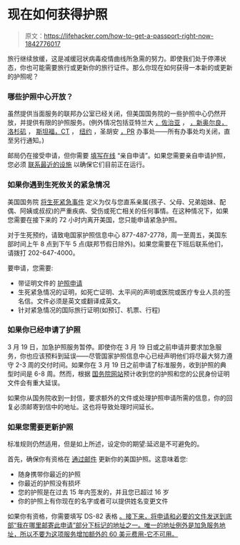 # 现在如何获得护照

> 原文：<https://lifehacker.com/how-to-get-a-passport-right-now-1842776017>

旅行继续放缓，这是减缓冠状病毒疫情曲线所急需的努力。即使我们处于停滞状态，你也可能需要旅行或更新你的旅行证件。那么你现在如何获得一本新的或更新的护照呢？



### 哪些护照中心开放？

虽然提供当面服务的联邦办公室已经关闭，但美国国务院的一些护照中心仍然开放，并提供有限的护照服务。(例外情况包括亚特兰大 [，佐治亚](https://travel.state.gov/content/travel/en/passports/get-fast/passport-agencies/atlanta.html) ， [，新奥尔良，洛杉矶](https://travel.state.gov/content/travel/en/passports/get-fast/passport-agencies/new-orleans.html) ， [斯坦福，CT](https://travel.state.gov/content/travel/en/passports/get-fast/passport-agencies/connecticut.html) ， [纽约](https://travel.state.gov/content/travel/en/passports/get-fast/passport-agencies/new-york.html) ，圣胡安 [，PR](https://travel.state.gov/content/travel/en/passports/get-fast/passport-agencies/san-juan.html) 办事处——所有办事处均关闭，直至另行通知。)

邮局仍在接受申请，但你需要 [填写在线](https://travel.state.gov/content/travel/en/traveladvisories/ea/passport-covid-19.html#ExternalPopup) “亲自申请”。如果您需要亲自申请护照，您必须 [联系最近的设施](http://iafdb.travel.state.gov/#_blank) 以确保它们目前正在运行。

### **如果你遇到生死攸关的紧急情况**

美国国务院 [将生死紧急事件](https://travel.state.gov/content/travel/en/passports/get-fast/emergencies.html) 定义为仅与您直系亲属(孩子、父母、兄弟姐妹、配偶、阿姨或叔叔)的严重疾病、受伤或死亡相关的任何事情。在这种情况下，如果您需要在接下来的 72 小时内离开美国，您只能申请紧急护照。

对于生死预约，请致电国家护照信息中心 877-487-2778，周一至周五，美国东部时间上午 8 点到下午 5 点(联邦节假日除外)。如果您需要在下班后联系他们，请拨打 202-647-4000。

要申请，您需要:

*   带证明文件的 [护照申请](https://travel.state.gov/content/travel/en/passports/how-apply/forms.html)
*   生死紧急情况的证明，如死亡证明、太平间的声明或医院或医疗专业人员的签名信。文件必须是英文或翻译成英文。
*   针对紧急情况的国际旅行证明(如预订、机票、行程)

### **如果你已经申请了护照**

3 月 19 日，加急护照服务暂停。即使你在 3 月 19 日或之前申请并要求加急服务，你也应该预料到延误——尽管国家护照信息中心已经声明他们将尽最大努力遵守 2-3 周的交付时间。如果你在 3 月 19 日之前申请了标准服务，收到护照的典型时间是 6-8 周。然而，根据 [国务院网站](https://travel.state.gov/content/travel/en/passports.html)预计收到您的护照和您的公民身份证明文件会有重大延误。

如果你从国务院收到一封信，要求额外的文件或处理护照申请所需的信息，你的回复必须邮寄到信中的地址。这也将导致处理时间延长。

### **如果您需要更新护照**

标准规则仍然适用，但是如上所述，设定你的期望:延迟是不可避免的。

首先，确保你有资格在 [通过邮件](https://travel.state.gov/content/travel/en/passports/have-passport/renew.html) 更新你的美国护照。这意味着您:

*   随身携带你最近的护照
*   你最近的护照没有损坏
*   您的护照是在过去 15 年内签发的，并且您已超过 16 岁
*   你的护照上有你现在的名字或者可以提供姓名变更文件

如果你有资格，你需要填写 DS-82 表格 [。接下来，将申请和必要的文件发送到底部“我在哪里邮寄此申请”部分下标记的地址之一。唯一的地址例外是加急服务地址，所以不要为这项服务增加额外的 60 美元费用-它不可用。](https://eforms.state.gov/Forms/ds82.pdf)